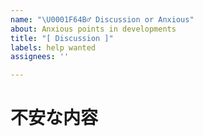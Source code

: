 ```yaml
---
name: "\U0001F64B‍♂️ Discussion or Anxious"
about: Anxious points in developments
title: "[ Discussion ]"
labels: help wanted
assignees: ''

---
```


# 不安な内容
